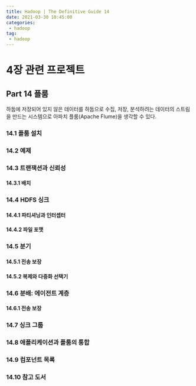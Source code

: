 ```yaml
---
title: Hadoop | The Definitive Guide 14
date: 2021-03-30 10:45:00
categories:
 - hadoop
tag:
 - hadoop
---
```


# 4장 관련 프로젝트

## Part 14 플룸

하둡에 저장되어 있지 않은 데이터를 하둡으로 수집, 저장, 분석하려는 데이터의 스트림을 만드는 시스템으로 아파치 플룸(Apache Flume)을 생각할 수 있다.

<!-- more -->

### 14.1 플룸 설치

### 14.2 예제

### 14.3 트랜잭션과 신뢰성

#### 14.3.1 배치

### 14.4 HDFS 싱크

#### 14.4.1 파티셔닝과 인터셉터

#### 14.4.2 파일 포맷

### 14.5 분기

#### 14.5.1 전송 보장

#### 14.5.2 복제와 다중화 선택기

### 14.6 분배: 에이전트 계층

#### 14.6.1 전송 보장

### 14.7 싱크 그룹

### 14.8 애플리케이션과 플룸의 통합

### 14.9 컴포넌트 목록

### 14.10 참고 도서